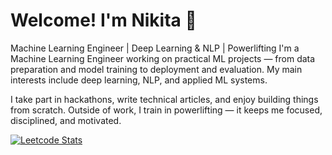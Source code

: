 
# Welcome! I'm Nikita 👋
Machine Learning Engineer | Deep Learning & NLP | Powerlifting
I'm a Machine Learning Engineer working on practical ML projects — from data preparation and model training to deployment and evaluation. My main interests include deep learning, NLP, and applied ML systems.

I take part in hackathons, write technical articles, and enjoy building things from scratch. Outside of work, I train in powerlifting — it keeps me focused, disciplined, and motivated.                      

[![Leetcode Stats](https://leetcard.jacoblin.cool/Nikarashi?ext=heatmap)](https://leetcode.com/Nikarashi)





